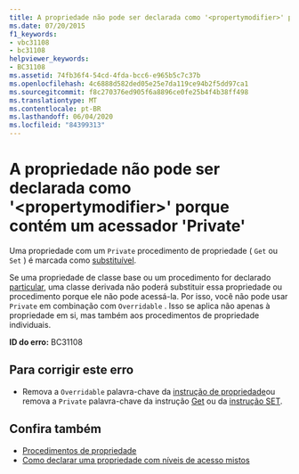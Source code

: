 ```yaml
---
title: A propriedade não pode ser declarada como '<propertymodifier>' porque contém um acessador 'Private'
ms.date: 07/20/2015
f1_keywords:
- vbc31108
- bc31108
helpviewer_keywords:
- BC31108
ms.assetid: 74fb36f4-54cd-4fda-bcc6-e965b5c7c37b
ms.openlocfilehash: 4c6888d582ded05e25e7da119ce94b2f5dd97ca1
ms.sourcegitcommit: f8c270376ed905f6a8896ce0fe25b4f4b38ff498
ms.translationtype: MT
ms.contentlocale: pt-BR
ms.lasthandoff: 06/04/2020
ms.locfileid: "84399313"
---
```

# <a name="property-cannot-be-declared-propertymodifier-because-it-contains-a-private-accessor"></a>A propriedade não pode ser declarada como '\<propertymodifier>' porque contém um acessador 'Private'
Uma propriedade com um `Private` procedimento de propriedade ( `Get` ou `Set` ) é marcada como [substituível](../language-reference/modifiers/overridable.md).  
  
 Se uma propriedade de classe base ou um procedimento for declarado [particular](../language-reference/modifiers/private.md), uma classe derivada não poderá substituir essa propriedade ou procedimento porque ele não pode acessá-la. Por isso, você não pode usar `Private` em combinação com `Overridable` . Isso se aplica não apenas à propriedade em si, mas também aos procedimentos de propriedade individuais.  
  
 **ID do erro:** BC31108  
  
## <a name="to-correct-this-error"></a>Para corrigir este erro  
  
- Remova a `Overridable` palavra-chave da [instrução de propriedade](../language-reference/statements/property-statement.md)ou remova a `Private` palavra-chave da instrução [Get](../language-reference/statements/get-statement.md) ou da [instrução SET](../language-reference/statements/set-statement.md).  
  
## <a name="see-also"></a>Confira também

- [Procedimentos de propriedade](../programming-guide/language-features/procedures/property-procedures.md)
- [Como declarar uma propriedade com níveis de acesso mistos](../programming-guide/language-features/procedures/how-to-declare-a-property-with-mixed-access-levels.md)
